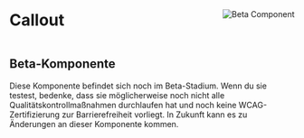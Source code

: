 <div style="display: inline-flex; align-items: center; justify-content: space-between; width: 100%;">
    <h1>Callout</h1>
    <img src="assets/beta.png" alt="Beta Component" />
</div>

## Beta-Komponente

Diese Komponente befindet sich noch im Beta-Stadium. Wenn du sie testest, bedenke, dass sie möglicherweise noch nicht alle Qualitätskontrollmaßnahmen durchlaufen hat und noch keine WCAG-Zertifizierung zur Barrierefreiheit vorliegt. In Zukunft kann es zu Änderungen an dieser Komponente kommen.
